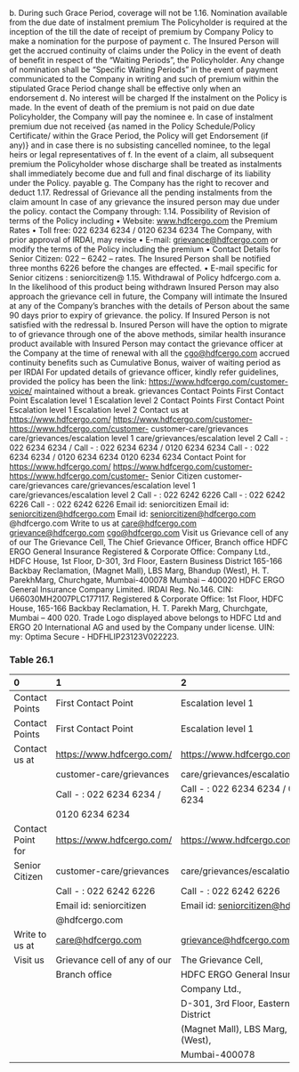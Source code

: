 b. During such Grace Period, coverage will not be 1.16. Nomination
available from the due date of instalment premium The Policyholder is required at the inception of the
till the date of receipt of premium by Company Policy to make a nomination for the purpose of payment
c. The Insured Person will get the accrued continuity of claims under the Policy in the event of death of
benefit in respect of the “Waiting Periods”, the Policyholder. Any change of nomination shall be
“Specific Waiting Periods” in the event of payment communicated to the Company in writing and such
of premium within the stipulated Grace Period change shall be effective only when an endorsement
d. No interest will be charged If the instalment on the Policy is made. In the event of death of the
premium is not paid on due date Policyholder, the Company will pay the nominee
e. In case of instalment premium due not received {as named in the Policy Schedule/Policy Certificate/
within the Grace Period, the Policy will get Endorsement (if any)} and in case there is no subsisting
cancelled nominee, to the legal heirs or legal representatives of
f. In the event of a claim, all subsequent premium the Policyholder whose discharge shall be treated as
instalments shall immediately become due and full and final discharge of its liability under the Policy.
payable
g. The Company has the right to recover and deduct 1.17. Redressal of Grievance
all the pending instalments from the claim amount In case of any grievance the insured person may
due under the policy.
contact the Company through:
1.14. Possibility of Revision of terms of the Policy including • Website: www.hdfcergo.com
the Premium Rates • Toll free: 022 6234 6234 / 0120 6234 6234
The Company, with prior approval of IRDAI, may revise • E-mail: grievance@hdfcergo.com
or modify the terms of the Policy including the premium
• Contact Details for Senior Citizen: 022 – 6242 –
rates. The Insured Person shall be notified three months
6226
before the changes are effected.
• E-mail specific for Senior citizens : seniorcitizen@
1.15. Withdrawal of Policy hdfcergo.com
a. In the likelihood of this product being withdrawn Insured Person may also approach the grievance cell
in future, the Company will intimate the Insured at any of the Company’s branches with the details of
Person about the same 90 days prior to expiry of grievance.
the policy.
If Insured Person is not satisfied with the redressal
b. Insured Person will have the option to migrate to
of grievance through one of the above methods,
similar health insurance product available with
Insured Person may contact the grievance officer at
the Company at the time of renewal with all the
cgo@hdfcergo.com
accrued continuity benefits such as Cumulative
Bonus, waiver of waiting period as per IRDAI For updated details of grievance officer, kindly refer
guidelines, provided the policy has been the link: https://www.hdfcergo.com/customer-voice/
maintained without a break. grievances
Contact Points First Contact Point Escalation level 1 Escalation level 2
Contact Points First Contact Point Escalation level 1 Escalation level 2
Contact us at https://www.hdfcergo.com/ https://www.hdfcergo.com/customer- https://www.hdfcergo.com/customer-
customer-care/grievances care/grievances/escalation level 1 care/grievances/escalation level 2
Call - : 022 6234 6234 / Call - : 022 6234 6234 / 0120 6234 6234 Call - : 022 6234 6234 / 0120 6234 6234
0120 6234 6234
Contact Point for https://www.hdfcergo.com/ https://www.hdfcergo.com/customer- https://www.hdfcergo.com/customer-
Senior Citizen customer-care/grievances care/grievances/escalation level 1 care/grievances/escalation level 2
Call - : 022 6242 6226 Call - : 022 6242 6226 Call - : 022 6242 6226
Email id: seniorcitizen Email id: seniorcitizen@hdfcergo.com Email id: seniorcitizen@hdfcergo.com
@hdfcergo.com
Write to us at care@hdfcergo.com grievance@hdfcergo.com cgo@hdfcergo.com
Visit us Grievance cell of any of our The Grievance Cell, The Chief Grievance Officer,
Branch office HDFC ERGO General Insurance Registered & Corporate Office:
Company Ltd., HDFC House, 1st Floor,
D-301, 3rd Floor, Eastern Business District 165-166 Backbay Reclamation,
(Magnet Mall), LBS Marg, Bhandup (West), H. T. ParekhMarg, Churchgate,
Mumbai-400078 Mumbai – 400020
HDFC ERGO General Insurance Company Limited. IRDAI Reg. No.146. CIN: U66030MH2007PLC177117. Registered & Corporate Office: 1st Floor, HDFC
House, 165-166 Backbay Reclamation, H. T. Parekh Marg, Churchgate, Mumbai – 400 020. Trade Logo displayed above belongs to HDFC Ltd and ERGO 20
International AG and used by the Company under license. UIN: my: Optima Secure - HDFHLIP23123V022223.


### Table 26.1
| 0                 | 1                            | 2                                           | 3                                       |
|:------------------|:-----------------------------|:--------------------------------------------|:----------------------------------------|
| Contact Points    | First Contact Point          | Escalation level 1                          | Escalation level 2                      |
| Contact Points    | First Contact Point          | Escalation level 1                          | Escalation level 2                      |
| Contact us at     | https://www.hdfcergo.com/    | https://www.hdfcergo.com/customer-          | https://www.hdfcergo.com/customer-      |
|                   | customer-care/grievances     | care/grievances/escalation level 1          | care/grievances/escalation level 2      |
|                   | Call - : 022 6234 6234 /     | Call - : 022 6234 6234 / 0120 6234 6234     | Call - : 022 6234 6234 / 0120 6234 6234 |
|                   | 0120 6234 6234               |                                             |                                         |
| Contact Point for | https://www.hdfcergo.com/    | https://www.hdfcergo.com/customer-          | https://www.hdfcergo.com/customer-      |
| Senior Citizen    | customer-care/grievances     | care/grievances/escalation level 1          | care/grievances/escalation level 2      |
|                   | Call - : 022 6242 6226       | Call - : 022 6242 6226                      | Call - : 022 6242 6226                  |
|                   | Email id: seniorcitizen      | Email id: seniorcitizen@hdfcergo.com        | Email id: seniorcitizen@hdfcergo.com    |
|                   | @hdfcergo.com                |                                             |                                         |
| Write to us at    | care@hdfcergo.com            | grievance@hdfcergo.com                      | cgo@hdfcergo.com                        |
| Visit us          | Grievance cell of any of our | The Grievance Cell,                         | The Chief Grievance Officer,            |
|                   | Branch office                | HDFC ERGO General Insurance                 | Registered & Corporate Office:          |
|                   |                              | Company Ltd.,                               | HDFC House, 1st Floor,                  |
|                   |                              | D-301, 3rd Floor, Eastern Business District | 165-166 Backbay Reclamation,            |
|                   |                              | (Magnet Mall), LBS Marg, Bhandup (West),    | H. T. ParekhMarg, Churchgate,           |
|                   |                              | Mumbai-400078                               | Mumbai – 400020                         |
